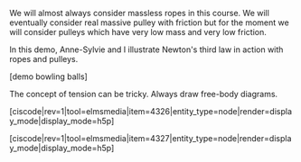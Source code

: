 We will almost always consider massless ropes in this course. We will eventually consider real massive pulley with friction but for the moment we will consider pulleys which have very low mass and very low friction. 

In this demo, Anne-Sylvie and I illustrate Newton's third law in action with ropes and pulleys. 

[demo bowling balls]

The concept of tension can be tricky. Always draw free-body diagrams. 

[ciscode|rev=1|tool=elmsmedia|item=4326|entity_type=node|render=display_mode|display_mode=h5p]

[ciscode|rev=1|tool=elmsmedia|item=4327|entity_type=node|render=display_mode|display_mode=h5p]